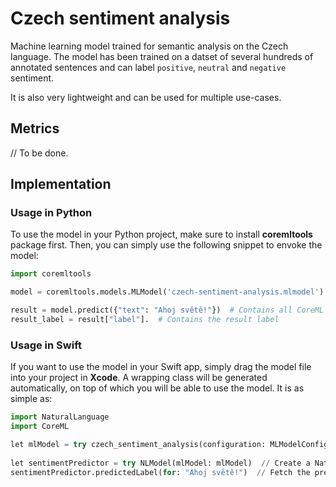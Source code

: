 # Czech sentiment analysis

Machine learning model trained for semantic analysis on the Czech language. The model has been trained on a datset of several hundreds of annotated sentences and can label `positive`, `neutral` and `negative` sentiment.

It is also very lightweight and can be used for multiple use-cases.

## Metrics

// To be done.

## Implementation

### Usage in Python

To use the model in your Python project, make sure to install **coremltools** package first. Then, you can simply use the following snippet to envoke the model:

```python
import coremltools

model = coremltools.models.MLModel('czech-sentiment-analysis.mlmodel')  # Load the model

result = model.predict({"text": "Ahoj světě!"})  # Contains all CoreML annotations
result_label = result["label"].  # Contains the result label
```

### Usage in Swift

If you want to use the model in your Swift app, simply drag the model file into your project in **Xcode**. A wrapping class will be generated automatically, on top of which you will be able to use the model. It is as simple as:

```python
import NaturalLanguage
import CoreML

let mlModel = try czech_sentiment_analysis(configuration: MLModelConfiguration()).model  // Load the model
        
let sentimentPredictor = try NLModel(mlModel: mlModel)  // Create a NaturalLanguage model on top
sentimentPredictor.predictedLabel(for: "Ahoj světě!")  // Fetch the prediction
```
